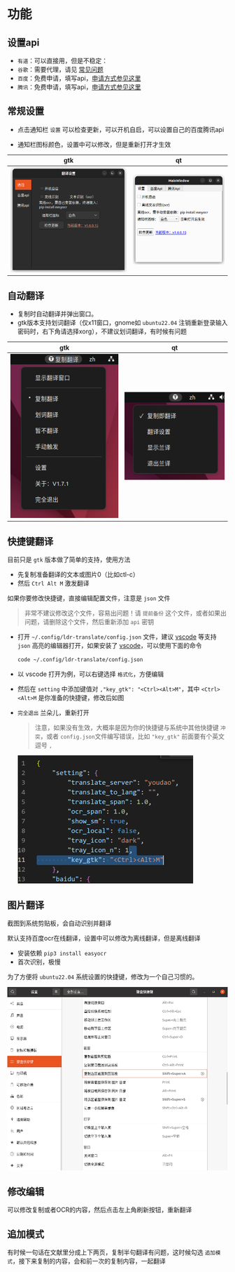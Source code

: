 # 功能

## 设置api

- `有道`：可以直接用，但是不稳定：
- `谷歌`：需要代理，请见 [常见问题](qa.md)
- `百度`：免费申请，填写api，[申请方式参见这里](https://doc.tern.1c7.me/zh/folder/setting/#百度)
- `腾讯`：免费申请，填写api，[申请方式参见这里](https://doc.tern.1c7.me/zh/folder/setting/#腾讯云)


## 常规设置

- 点击通知栏 `设置` 可以检查更新，可以开机自启，可以设置自己的百度腾讯api

- 通知栏图标颜色，设置中可以修改，但是重新打开才生效

|gtk|qt
|:-:|:-:|
![图片翻译](images/gtk3.png)|![图片翻译](images/qt3.png)


## 自动翻译

- 复制时自动翻译并弹出窗口。
- gtk版本支持划词翻译（仅x11窗口，gnome如 `ubuntu22.04` 注销重新登录输入密码时，右下角请选择xorg），不建议划词翻译，有时候有问题

|gtk|qt
|:-:|:-:|
![图片翻译](images/gtk2.png)|![图片翻译](images/qt2.png)

## 快捷键翻译

目前只是 `gtk` 版本做了简单的支持，使用方法

- 先复制准备翻译的文本或图片0（比如ctl-c）
- 然后 `Ctrl Alt M` 激发翻译

如果你要修改快捷键，直接编辑配置文件，注意是 `json` 文件

> 非常不建议修改这个文件，容易出问题！请 `提前备份` 这个文件，或者如果出问题，请删除这个文件，然后重新添加 `api` 密钥

- 打开 `~/.config/ldr-translate/config.json` 文件，建议 [vscode](https://code.visualstudio.com/) 等支持 `json` 高亮的编辑器打开，如果安装了 [vscode](https://code.visualstudio.com/)，可以使用下面的命令

    ```bash
    code ~/.config/ldr-translate/config.json
    ```

- 以 vscode 打开为例，可以右键选择 `格式化`，方便编辑
- 然后在 `setting` 中添加键值对 `,"key_gtk": "<Ctrl><Alt>M"`，其中 `<Ctrl><Alt>M`  是你准备的快捷键，修改后如图
- `完全退出` 兰朵儿，重新打开
    > 注意，如果没有生效，大概率是因为你的快捷键与系统中其他快捷键 `冲突`，或者 `config.json`文件编写错误，比如 `"key_gtk"` 前面要有个英文逗号 `,`

    ![快捷键t](images/config-gtk-key.png)

## 图片翻译

截图到系统剪贴板，会自动识别并翻译

默认支持百度ocr在线翻译，设置中可以修改为离线翻译，但是离线翻译

- 安装依赖 `pip3 install easyocr`
- 首次识别，极慢

为了方便将 `ubuntu22.04` 系统设置的快捷键，修改为一个自己习惯的。

![图片翻译](images/ocr.png)


## 修改编辑

可以修改复制或者OCR的内容，然后点击左上角刷新按钮，重新翻译

## 追加模式

有时候一句话在文献里分成上下两页，复制半句翻译有问题，这时候勾选 `追加模式`，接下来复制的内容，会和前一次的复制内容，一起翻译
